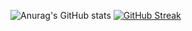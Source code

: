 ![Anurag's GitHub stats](https://github-readme-stats.vercel.app/api?username=Antenev&show_icons=true&theme=tokyonight)
[![GitHub Streak](https://github-readme-streak-stats.herokuapp.com?user=Antenev&theme=tokyonight&date_format=j%20M%5B%20Y%5D&exclude_days=Sun%2CSat&card_width=450)](https://git.io/streak-stats)
